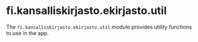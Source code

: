 fi.kansalliskirjasto.ekirjasto.util
===

The `fi.kansalliskirjasto.ekirjasto.util` module provides utility functions
to use in the app.
